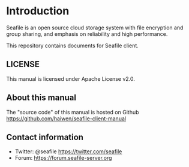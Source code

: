 # Introduction

Seafile is an open source cloud storage system with file encryption and group sharing, and emphasis on reliability and high performance.

This repository contains documents for Seafile client.

## LICENSE

This manual is licensed under Apache License v2.0.

## About this manual

The "source code" of this manual is hosted on Github https://github.com/haiwen/seafile-client-manual

## Contact information

* Twitter: @seafile https://twitter.com/seafile
* Forum: https://forum.seafile-server.org
